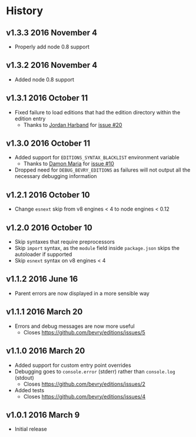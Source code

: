 # History

## v1.3.3 2016 November 4
- Properly add node 0.8 support

## v1.3.2 2016 November 4
- Added node 0.8 support

## v1.3.1 2016 October 11
- Fixed failure to load editions that had the edition directory within the edition entry
  - Thanks to [Jordan Harband](https://github.com/ljharb) for [issue #20](https://github.com/bevry/editions/issues/20)

## v1.3.0 2016 October 11
- Added support for `EDITIONS_SYNTAX_BLACKLIST` environment variable
  - Thanks to [Damon Maria](https://github.com/damonmaria) for [issue #10](https://github.com/bevry/editions/issues/10)
- Dropped need for `DEBUG_BEVRY_EDITIONS` as failures will not output all the necessary debugging information

## v1.2.1 2016 October 10
- Change `esnext` skip from v8 engines < 4 to node engines < 0.12

## v1.2.0 2016 October 10
- Skip syntaxes that require preprocessors
- Skip `import` syntax, as the `module` field inside `package.json` skips the autoloader if supported
- Skip `esnext` syntax on v8 engines < 4

## v1.1.2 2016 June 16
- Parent errors are now displayed in a more sensible way

## v1.1.1 2016 March 20
- Errors and debug messages are now more useful
  - Closes https://github.com/bevry/editions/issues/5

## v1.1.0 2016 March 20
- Added support for custom entry point overrides
- Debugging goes to `console.error` (stderr) rather than `console.log` (stdout)
  - Closes https://github.com/bevry/editions/issues/2
- Added tests
  - Closes https://github.com/bevry/editions/issues/4

## v1.0.1 2016 March 9
- Initial release
